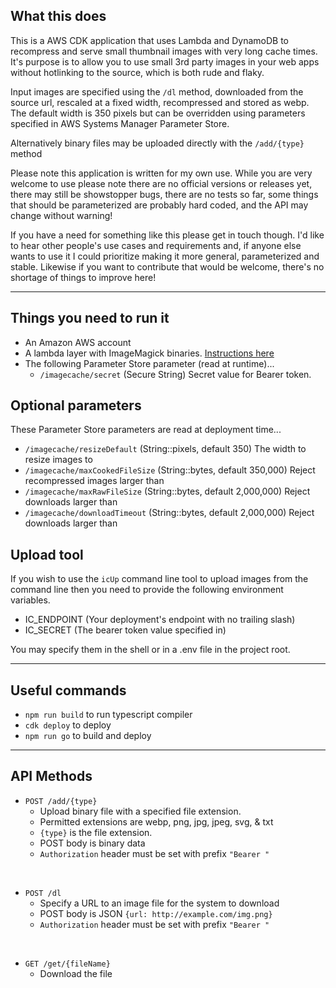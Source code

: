 ## What this does

This is a AWS CDK application that uses Lambda and DynamoDB to recompress and serve small thumbnail images with very long cache times. It's purpose is to allow you to use small 3rd party images in your web apps without hotlinking to the source, which is both rude and flaky.

Input images are specified using the `/dl` method, downloaded from the source url, rescaled at a fixed width, recompressed and stored as webp. The default width is 350 pixels but can be overridden using parameters specified in AWS Systems Manager Parameter Store.

Alternatively binary files may be uploaded directly with the `/add/{type}` method

Please note this application is written for my own use. While you are very welcome to use please note there are no official versions or releases yet, there may still be showstopper bugs, there are no tests so far, some things that should be parameterized are probably hard coded, and the API may change without warning! 

If you have a need for something like this please get in touch though. I'd  like to hear other people's use cases and requirements and, if anyone else wants to use it I could prioritize making it more general, parameterized and stable. Likewise if you want to contribute that would be welcome, there's no shortage of things to improve here!

---

## Things you need to run it

- An Amazon AWS account
- A lambda layer with ImageMagick binaries. [Instructions here](https://github.com/serverlesspub/imagemagick-aws-lambda-2)
- The following Parameter Store parameter (read at runtime)...
	- `/imagecache/secret` (Secure String) Secret value for Bearer token.

## Optional parameters

These Parameter Store parameters are read at deployment time...

- `/imagecache/resizeDefault` (String::pixels, default 350) The width to resize images to
- `/imagecache/maxCookedFileSize` (String::bytes, default 350,000) Reject recompressed images larger than
- `/imagecache/maxRawFileSize` (String::bytes, default 2,000,000) Reject downloads larger than
- `/imagecache/downloadTimeout` (String::bytes, default 2,000,000) Reject downloads larger than

## Upload tool

If you wish to use the `icUp` command line tool to upload images from the command line then you need to provide the following environment variables.

- IC_ENDPOINT (Your deployment's endpoint with no trailing slash)
- IC_SECRET (The bearer token value specified in)

You may specify them in the shell or in a .env file in the project root.

---

## Useful commands

 - `npm run build` to run typescript compiler
 - `cdk deploy` to deploy
 - `npm run go` to build and deploy

---

## API Methods

- `POST /add/{type}`
	- Upload binary file with a specified file extension.
	- Permitted extensions are webp, png, jpg, jpeg, svg, & txt
	- `{type}` is the file extension.
	- POST body is binary data
	- `Authorization` header must be set with prefix `"Bearer "`

<br>

- `POST /dl`
	- Specify a URL to an image file for the system to download
	- POST body is JSON `{url: http://example.com/img.png}`
	- `Authorization` header must be set with prefix `"Bearer "`

<br>

- `GET /get/{fileName}`
	- Download the file